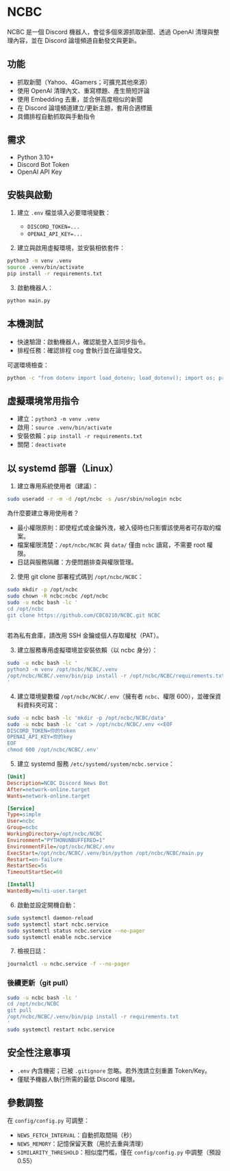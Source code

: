 # NCBC

NCBC 是一個 Discord 機器人，會從多個來源抓取新聞、透過 OpenAI 清理與整理內容，並在 Discord 論壇頻道自動發文與更新。

## 功能
- 抓取新聞（Yahoo、4Gamers；可擴充其他來源）
- 使用 OpenAI 清理內文、重寫標題、產生簡短評論
- 使用 Embedding 去重，並合併高度相似的新聞
- 在 Discord 論壇頻道建立/更新主題，套用合適標籤
- 具備排程自動抓取與手動指令

## 需求
- Python 3.10+
- Discord Bot Token
- OpenAI API Key

## 安裝與啟動
1) 建立 `.env` 檔並填入必要環境變數：
	- `DISCORD_TOKEN=...`
	- `OPENAI_API_KEY=...`

2) 建立與啟用虛擬環境，並安裝相依套件：

```bash
python3 -m venv .venv
source .venv/bin/activate
pip install -r requirements.txt
```

3) 啟動機器人：

```bash
python main.py
```

## 本機測試
- 快速驗證：啟動機器人，確認能登入並同步指令。
- 排程任務：確認排程 cog 會執行並在論壇發文。

可選環境檢查：
```bash
python -c "from dotenv import load_dotenv; load_dotenv(); import os; print('DISCORD_TOKEN set:', bool(os.getenv('DISCORD_TOKEN'))); print('OPENAI key set:', bool(os.getenv('OPENAI_API_KEY')))"
```

## 虛擬環境常用指令
- 建立：`python3 -m venv .venv`
- 啟用：`source .venv/bin/activate`
- 安裝依賴：`pip install -r requirements.txt`
- 關閉：`deactivate`

## 以 systemd 部署（Linux）
1) 建立專用系統使用者（建議）：
```bash
sudo useradd -r -m -d /opt/ncbc -s /usr/sbin/nologin ncbc
```

為什麼要建立專用使用者？
- 最小權限原則：即使程式或金鑰外洩，被入侵時也只影響該使用者可存取的檔案。
- 檔案權限清楚：`/opt/ncbc/NCBC` 與 `data/` 僅由 `ncbc` 讀寫，不需要 root 權限。
- 日誌與服務隔離：方便問題排查與權限管理。

2) 使用 git clone 部署程式碼到 `/opt/ncbc/NCBC`：
```bash
sudo mkdir -p /opt/ncbc
sudo chown -R ncbc:ncbc /opt/ncbc
sudo -u ncbc bash -lc '
cd /opt/ncbc
git clone https://github.com/CBC0210/NCBC.git NCBC
'
```
若為私有倉庫，請改用 SSH 金鑰或個人存取權杖（PAT）。

3) 建立服務專用虛擬環境並安裝依賴（以 ncbc 身分）：
```bash
sudo -u ncbc bash -lc '
python3 -m venv /opt/ncbc/NCBC/.venv
/opt/ncbc/NCBC/.venv/bin/pip install -r /opt/ncbc/NCBC/requirements.txt
'
```

4) 建立環境變數檔 `/opt/ncbc/NCBC/.env`（擁有者 `ncbc`、權限 600），並確保資料資料夾可寫：
```bash
sudo -u ncbc bash -lc 'mkdir -p /opt/ncbc/NCBC/data'
sudo -u ncbc bash -lc 'cat > /opt/ncbc/NCBC/.env <<EOF
DISCORD_TOKEN=你的token
OPENAI_API_KEY=你的key
EOF
chmod 600 /opt/ncbc/NCBC/.env'
```

5) 建立 systemd 服務 `/etc/systemd/system/ncbc.service`：
```ini
[Unit]
Description=NCBC Discord News Bot
After=network-online.target
Wants=network-online.target

[Service]
Type=simple
User=ncbc
Group=ncbc
WorkingDirectory=/opt/ncbc/NCBC
Environment="PYTHONUNBUFFERED=1"
EnvironmentFile=/opt/ncbc/NCBC/.env
ExecStart=/opt/ncbc/NCBC/.venv/bin/python /opt/ncbc/NCBC/main.py
Restart=on-failure
RestartSec=5s
TimeoutStartSec=60

[Install]
WantedBy=multi-user.target
```

6) 啟動並設定開機自動：
```bash
sudo systemctl daemon-reload
sudo systemctl start ncbc.service
sudo systemctl status ncbc.service --no-pager
sudo systemctl enable ncbc.service
```

7) 檢視日誌：
```bash
journalctl -u ncbc.service -f --no-pager
```

### 後續更新（git pull）
```bash
sudo -u ncbc bash -lc '
cd /opt/ncbc/NCBC
git pull
/opt/ncbc/NCBC/.venv/bin/pip install -r requirements.txt
'
sudo systemctl restart ncbc.service
```

## 安全性注意事項
- `.env` 內含機密；已被 `.gitignore` 忽略。若外洩請立刻重置 Token/Key。
- 僅賦予機器人執行所需的最低 Discord 權限。

## 參數調整
在 `config/config.py` 可調整：
- `NEWS_FETCH_INTERVAL`：自動抓取間隔（秒）
- `NEWS_MEMORY`：記憶保留天數（用於去重與清理）
- `SIMILARITY_THRESHOLD`：相似度門檻，僅在 `config/config.py` 中調整（預設 0.55）

